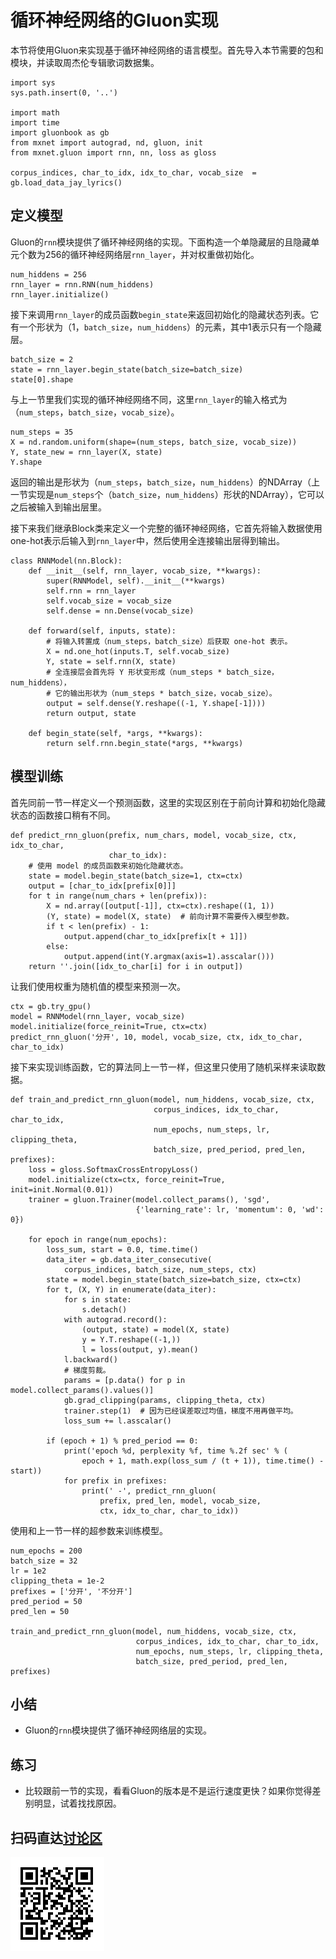 # 循环神经网络的Gluon实现

本节将使用Gluon来实现基于循环神经网络的语言模型。首先导入本节需要的包和模块，并读取周杰伦专辑歌词数据集。

```{.python .input  n=1}
import sys
sys.path.insert(0, '..')

import math
import time
import gluonbook as gb
from mxnet import autograd, nd, gluon, init
from mxnet.gluon import rnn, nn, loss as gloss

corpus_indices, char_to_idx, idx_to_char, vocab_size  = gb.load_data_jay_lyrics()
```

## 定义模型

Gluon的`rnn`模块提供了循环神经网络的实现。下面构造一个单隐藏层的且隐藏单元个数为256的循环神经网络层`rnn_layer`，并对权重做初始化。

```{.python .input  n=26}
num_hiddens = 256
rnn_layer = rnn.RNN(num_hiddens)
rnn_layer.initialize()
```

接下来调用`rnn_layer`的成员函数`begin_state`来返回初始化的隐藏状态列表。它有一个形状为（1，`batch_size`，`num_hiddens`）的元素，其中1表示只有一个隐藏层。

```{.python .input  n=37}
batch_size = 2
state = rnn_layer.begin_state(batch_size=batch_size)
state[0].shape
```

与上一节里我们实现的循环神经网络不同，这里`rnn_layer`的输入格式为（`num_steps`，`batch_size`，`vocab_size`）。

```{.python .input  n=38}
num_steps = 35
X = nd.random.uniform(shape=(num_steps, batch_size, vocab_size))
Y, state_new = rnn_layer(X, state)
Y.shape
```

返回的输出是形状为（`num_steps`，`batch_size`，`num_hiddens`）的NDArray（上一节实现是`num_steps`个（`batch_size`，`num_hiddens`）形状的NDArray），它可以之后被输入到输出层里。

接下来我们继承Block类来定义一个完整的循环神经网络，它首先将输入数据使用one-hot表示后输入到`rnn_layer`中，然后使用全连接输出层得到输出。

```{.python .input  n=39}
class RNNModel(nn.Block):
    def __init__(self, rnn_layer, vocab_size, **kwargs):
        super(RNNModel, self).__init__(**kwargs)
        self.rnn = rnn_layer
        self.vocab_size = vocab_size
        self.dense = nn.Dense(vocab_size)
        
    def forward(self, inputs, state):
        # 将输入转置成（num_steps，batch_size）后获取 one-hot 表示。
        X = nd.one_hot(inputs.T, self.vocab_size)
        Y, state = self.rnn(X, state)
        # 全连接层会首先将 Y 形状变形成（num_steps * batch_size，num_hiddens），
        # 它的输出形状为（num_steps * batch_size，vocab_size）。
        output = self.dense(Y.reshape((-1, Y.shape[-1])))
        return output, state

    def begin_state(self, *args, **kwargs):
        return self.rnn.begin_state(*args, **kwargs)
```

## 模型训练

首先同前一节一样定义一个预测函数，这里的实现区别在于前向计算和初始化隐藏状态的函数接口稍有不同。

```{.python .input  n=41}
def predict_rnn_gluon(prefix, num_chars, model, vocab_size, ctx, idx_to_char,
                      char_to_idx):
    # 使用 model 的成员函数来初始化隐藏状态。
    state = model.begin_state(batch_size=1, ctx=ctx)
    output = [char_to_idx[prefix[0]]]
    for t in range(num_chars + len(prefix)):
        X = nd.array([output[-1]], ctx=ctx).reshape((1, 1))
        (Y, state) = model(X, state)  # 前向计算不需要传入模型参数。
        if t < len(prefix) - 1:
            output.append(char_to_idx[prefix[t + 1]])
        else:
            output.append(int(Y.argmax(axis=1).asscalar()))
    return ''.join([idx_to_char[i] for i in output])
```

让我们使用权重为随机值的模型来预测一次。

```{.python .input  n=42}
ctx = gb.try_gpu()
model = RNNModel(rnn_layer, vocab_size)
model.initialize(force_reinit=True, ctx=ctx)
predict_rnn_gluon('分开', 10, model, vocab_size, ctx, idx_to_char, char_to_idx)
```

接下来实现训练函数，它的算法同上一节一样，但这里只使用了随机采样来读取数据。

```{.python .input  n=18}
def train_and_predict_rnn_gluon(model, num_hiddens, vocab_size, ctx, 
                                corpus_indices, idx_to_char, char_to_idx, 
                                num_epochs, num_steps, lr, clipping_theta, 
                                batch_size, pred_period, pred_len, prefixes):
    loss = gloss.SoftmaxCrossEntropyLoss()
    model.initialize(ctx=ctx, force_reinit=True, init=init.Normal(0.01))
    trainer = gluon.Trainer(model.collect_params(), 'sgd',
                            {'learning_rate': lr, 'momentum': 0, 'wd': 0})

    for epoch in range(num_epochs):
        loss_sum, start = 0.0, time.time()
        data_iter = gb.data_iter_consecutive(
            corpus_indices, batch_size, num_steps, ctx)
        state = model.begin_state(batch_size=batch_size, ctx=ctx)
        for t, (X, Y) in enumerate(data_iter):
            for s in state:
                s.detach()
            with autograd.record():
                (output, state) = model(X, state)
                y = Y.T.reshape((-1,))
                l = loss(output, y).mean()
            l.backward()
            # 梯度剪裁。
            params = [p.data() for p in model.collect_params().values()]
            gb.grad_clipping(params, clipping_theta, ctx)
            trainer.step(1)  # 因为已经误差取过均值，梯度不用再做平均。
            loss_sum += l.asscalar()

        if (epoch + 1) % pred_period == 0:
            print('epoch %d, perplexity %f, time %.2f sec' % (
                epoch + 1, math.exp(loss_sum / (t + 1)), time.time() - start))
            for prefix in prefixes:
                print(' -', predict_rnn_gluon(
                    prefix, pred_len, model, vocab_size, 
                    ctx, idx_to_char, char_to_idx))
```

使用和上一节一样的超参数来训练模型。

```{.python .input  n=19}
num_epochs = 200
batch_size = 32
lr = 1e2
clipping_theta = 1e-2
prefixes = ['分开', '不分开']
pred_period = 50
pred_len = 50

train_and_predict_rnn_gluon(model, num_hiddens, vocab_size, ctx, 
                            corpus_indices, idx_to_char, char_to_idx, 
                            num_epochs, num_steps, lr, clipping_theta, 
                            batch_size, pred_period, pred_len, prefixes)
```

## 小结

* Gluon的`rnn`模块提供了循环神经网络层的实现。

## 练习

* 比较跟前一节的实现，看看Gluon的版本是不是运行速度更快？如果你觉得差别明显，试着找找原因。

## 扫码直达[讨论区](https://discuss.gluon.ai/t/topic/4089)

![](../img/qr_rnn-gluon.svg)
